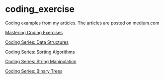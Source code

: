 # coding_exercise
Coding examples from my articles.
The articles are posted on medium.com



[Mastering Coding Exercises](https://medium.com/@ibhaidani/mastering-coding-exercises-a-path-to-interview-success-for-software-developers-398dabbbd612)

[Coding Series: Data Structures](https://medium.com/@ibhaidani/coding-interview-series-data-structures-7c82248d65cb)

[Coding Series: Sorting Algorithms](https://medium.com/@ibhaidani/coding-interview-series-exploring-sorting-algorithms-bf90871f718b)

[Coding Series: String Manipulation](https://medium.com/@ibhaidani/coding-interview-series-mastering-string-manipulation-in-java-25226d8bd3a5)

[Coding Series: Binary Trees](https://medium.com/@ibhaidani/coding-interview-series-binary-tree-68474bdd06c9)
